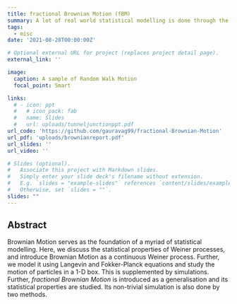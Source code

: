 ```yaml
---
title: fractional Brownian Motion (fBM)
summary: A lot of real world statistical modelling is done through the lens of Brownian motion. I develop brownian motion with Langevin & Fokker-Planck equations supplemented with simulations. To generalize this further, fractional Brownian motion is studied with its statistical properties, arcsine laws, and simulations.
tags:
  - misc
date: '2021-08-28T00:00:00Z'

# Optional external URL for project (replaces project detail page).
external_link: ''

image:
  caption: A sample of Random Walk Motion
  focal_point: Smart

links:
  # - icon: ppt
  #   # icon_pack: fab
  #   name: Slides
  #   url: uploads/tunneljunctionppt.pdf
url_code: 'https://github.com/gauravag99/fractional-Brownian-Motion'
url_pdf: 'uploads/brownianreport.pdf'
url_slides: ''
url_video: ''

# Slides (optional).
#   Associate this project with Markdown slides.
#   Simply enter your slide deck's filename without extension.
#   E.g. `slides = "example-slides"` references `content/slides/example-slides.md`.
#   Otherwise, set `slides = ""`.
slides: ""
---
```


## Abstract
Brownian Motion serves as the foundation of a myriad of statistical modelling. Here, we discuss the statistical properties of Weiner processes, and introduce Brownian Motion as a continuous Weiner process. Further, we model it using Langevin and Fokker-Planck equations and study the motion of particles in a 1-D box. This is supplemented by simulations. Further, *fractional Brownian Motion* is introduced as a generalisation and its statistical properties are studied. Its non-trivial simulation is also done by two methods. 